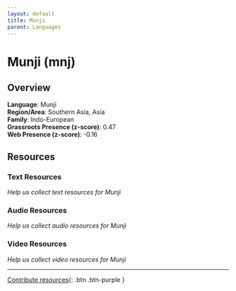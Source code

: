 ```yaml
---
layout: default
title: Munji
parent: Languages
---
```


# Munji (mnj)

## Overview

**Language**: Munji  
**Region/Area**: Southern Asia, Asia  
**Family**: Indo-European  
**Grassroots Presence (z-score)**: 0.47  
**Web Presence (z-score)**: -0.16  

## Resources

### Text Resources
*Help us collect text resources for Munji*

### Audio Resources
*Help us collect audio resources for Munji*

### Video Resources
*Help us collect video resources for Munji*

---

[Contribute resources](https://forms.office.com/e/1SfLJx3u1r){: .btn .btn-purple }
